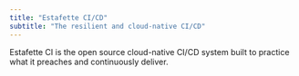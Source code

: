 ```yaml
---
title: "Estafette CI/CD"
subtitle: "The resilient and cloud-native CI/CD"
---
```


Estafette CI is the open source cloud-native CI/CD system built to practice what it preaches and continuously deliver.